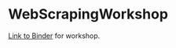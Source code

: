 # WebScrapingWorkshop

[Link to Binder]([https://mybinder.org/v2/gh/kaylaabner/WebScrapingWorkshop/main](https://mybinder.org/v2/gh/kaylaabner/WebScrapingWorkshop/main?urlpath=https%3A%2F%2Fgithub.com%2Fkaylaabner%2FWebScrapingWorkshop%2Fblob%2Fmain%2FWeb_Scraping_Workshop_FA23.ipynb)https://mybinder.org/v2/gh/kaylaabner/WebScrapingWorkshop/main?urlpath=https%3A%2F%2Fgithub.com%2Fkaylaabner%2FWebScrapingWorkshop%2Fblob%2Fmain%2FWeb_Scraping_Workshop_FA23.ipynb) for workshop. 
